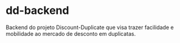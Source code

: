 # dd-backend
Backend do projeto Discount-Duplicate que visa trazer facilidade e mobilidade ao mercado de desconto em duplicatas.
